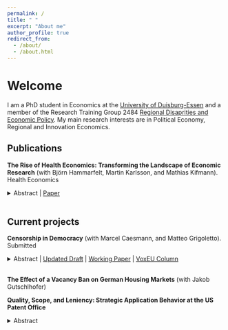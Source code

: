 ```yaml
---
permalink: /
title: " "
excerpt: "About me"
author_profile: true
redirect_from: 
  - /about/
  - /about.html
---
```


# Welcome
I am a PhD student in Economics at the [University of Duisburg-Essen](https://www.vwl.msm.uni-due.de/en/home/) and a member of the Research Training Group 2484 [Regional Disaprities and Economic Policy](https://www.regional-disparities.de/). My main research interests are in Political Economy, Regional and Innovation Economics.

## Publications
**The Rise of Health Economics: Transforming the Landscape of Economic Research** (with Björn Hammarfelt, Martin Karlsson, and Mathias Kifmann). Health Economics
<details>
<summary>Abstract | <a href="https://onlinelibrary.wiley.com/doi/10.1002/hec.70044">Paper</a> </summary>
This paper explores the evolving role of health economics within economic research and publishing over the past 30 years. Historically, largely a niche field, health economics has become increasingly prominent, with the share of health economics papers in top journals growing significantly. We aim to identify the factors behind this rise. Using a combination of bibliometric methods and natural language processing (NLP), we classify abstracts to define health economics. Adapting NLP methods to evaluate the novelty, impact, and quality of academic papers, we demonstrate that the mainstreaming of health economics is driven by innovative, high-quality research, with two notable waves in quality ratings that highlight the emergence and impact of distinct subfields within the discipline. We find a strong positive correlation between citations and quality ratings, with health economics papers receiving fewer citations for their quality compared to other economics fields. Pandemic-related research received a high number of citations during 2020 and 2021; however, our findings indicate that this work was not systematically more novel or impactful than prior studies within the same subfield.
</details>
<br>


## Current projects
**Censorship in Democracy** (with Marcel Caesmann, and Matteo Grigoletto). Submitted
<details>
<summary>Abstract | <a href="https://log-ghj.github.io/files/CensorshipInDemocracy_Sep2025.pdf">Updated Draft</a> | <a href="https://www.zora.uzh.ch/id/eprint/260103/1/econwp446.pdf">Working Paper</a> | <a href="https://cepr.org/voxeu/columns/censorship-defend-democracy"> VoxEU Column </a> </summary>
The spread of propaganda and misinformation from autocratic regimes is a growing concern in democracies. We study the European Union’s ban on Russian state-backed news outlets after the 2022 invasion of Ukraine, analyzing 677,780 tweets from 146,633 users with a difference-in-differences design in a daily panel. The ban reduced pro-Russian tweets by 10.9\% per active user day, with strongest effects among users directly connected to the banned outlets. We find no evidence of substitution to secondary suppliers. Evidence on mechanisms indicates that the ban curtailed pro-Russian content by removing key agenda-setters. Finally, we examine the costs of censorship in a democratic context: A pre-registered experiment finds reduced satisfaction with free speech, particularly among political centrists.
</details>
<br>


**The Effect of a Vacancy Ban on German Housing Markets** (with Jakob Gutschlhofer)

**Quality, Scope, and Leniency: Strategic Application Behavior at the US Patent Office**
<details>
<summary>Abstract </summary>
Patent office outcomes have a significant influence on the quality and direction of innovation and technological growth. In this paper, I describe how incentive misalignments between applicants and examiners at the US Patent and Trademark Office (USPTO) generate unintended effects across the distribution of the quality of patent applications' underlying inventions. I introduce a novel measurement of invention quality based on state-of-the-art natural language processing (NLP) techniques. I use this measure to document novel stylized facts: higher-quality inventions face lower acceptance rates but receive broader intellectual property rights when granted. To explain these patterns, I develop a theoretical model of strategic interaction between applicants and examiners. The model guides an empirical investigation that reveals a bimodal pattern of patents accepted due to lenient examiners over the distribution of quality. I show that this U-shaped distribution arises due to higher incentives for low- and high-quality applicants to ``gamble" on lenient examiners when selecting the scope of their applications. These findings underscore the importance of USPTO reform targeting the underlying incentive structure and imply that uniform policy reforms may discourage patent applications by high-quality inventors.
</details>
<br>